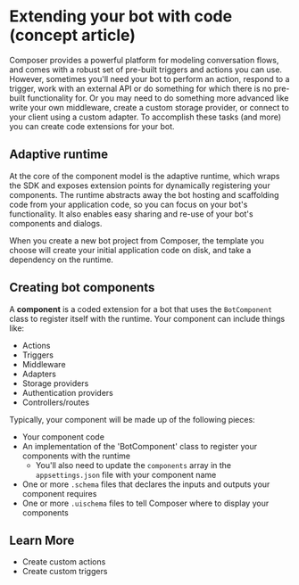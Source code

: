 # Extending your bot with code (concept article)

Composer provides a powerful platform for modeling conversation flows, and comes with a robust set of pre-built triggers and actions you can use.
However, sometimes you'll need your bot to perform an action, respond to a trigger, work with an external API or do something for which there is no pre-built functionality for.
Or you may need to do something more advanced like write your own middleware, create a custom storage provider, or connect to your client using a custom adapter.
To accomplish these tasks (and more) you can create code extensions for your bot.



## Adaptive runtime

At the core of the component model is the adaptive runtime, which wraps the SDK and exposes extension points for dynamically registering your components. The runtime abstracts away the bot hosting and scaffolding code from your application code, so you can focus on your bot's functionality. It also enables easy sharing and re-use of your bot's components and dialogs.

When you create a new bot project from Composer, the template you choose will create your initial application code on disk, and take a dependency on the runtime.

## Creating bot components

A **component** is a coded extension for a bot that uses the `BotComponent` class to register itself with the runtime. Your component can include things like:

- Actions
- Triggers
- Middleware
- Adapters
- Storage providers
- Authentication providers
- Controllers/routes

Typically, your component will be made up of the following pieces:

- Your component code
- An implementation of the 'BotComponent' class to register your components with the runtime
  - You'll also need to update the `components` array in the `appsettings.json` file with your component name
- One or more `.schema` files that declares the inputs and outputs your component requires
- One or more `.uischema` files to tell Composer where to display your components


## Learn More

- Create custom actions
- Create custom triggers
